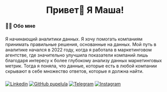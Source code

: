 <br clear="both">

###

<h1 align="center">Привет👋 Я Маша!</h1>

###

<h3 align="left">👩‍💻  Обо мне</h3>

###

<p align="left">Я начинающий аналитики данных. Я хочу помогать компаниям принимать правильные решения, основанные на данных. Мой путь в аналитике начался в 2022 году, когда я работала в маркетинговом агентстве, где значительно улучшила показатели компаний лишь благодаря интересу к более глубокому анализу данных маркетинговых метрик. Тогда я поняла, что данные, которые есть в любой компании скрывают в себе множество ответов, которые я должна найти.</p>

###

[![Linkedin](https://img.shields.io/badge/LinkedIn-brightgreen?style=flat-square&logo=linkedin&logoColor=white&logoSize=auto&color=0e76a8&link=https%3A%2F%2Fwww.linkedin.com%2Fin%2Fpelula%2F)](https://www.linkedin.com/in/pelula/)
[![GitHub pupelula](https://img.shields.io/badge/GitHub-brightgreen?style=flat-square&logo=github&logoColor=white&logoSize=auto&color=24292e&link=https%3A%2F%2Fgithub.com%2Fpupelula)](https://github.com/pupelula)
[![Telegram](https://img.shields.io/badge/Telegram-brightgreen?style=flat-square&logo=telegram&logoColor=white&logoSize=auto&color=0088cc&link=https%3A%2F%2Ft.me%2Fpelula)](https://t.me/pelula)
[![Instagram](https://img.shields.io/badge/Instagram-brightgreen?style=flat-square&logo=instagram&logoColor=white&logoSize=auto&color=E1306C&link=https%3A%2F%2Fwww.instagram.com%2Fmashaaivanova%2F)](https://www.instagram.com/mashaaivanova/)





